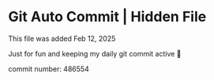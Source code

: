# Git Auto Commit | Hidden File

This file was added Feb 12, 2025

Just for fun and keeping my daily git commit active 🤪

commit number: 486554
